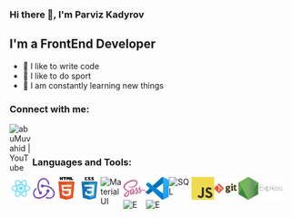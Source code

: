### Hi there 👋, I'm Parviz Kadyrov



## I'm a FrontEnd Developer
- 💪 I like to write code
- 🎉 I like to do sport
- 🥅 I am constantly learning new things


### Connect with me:
[<img align="left" alt="abuMuvahid | YouTube" width="40px" src="https://cdn.jsdelivr.net/npm/simple-icons@v3/icons/telegram.svg" />][telegram]
<!-- [<img align="left" alt="HadzhiYakhayev | LinkedIn" width="40px" src="https://cdn.jsdelivr.net/npm/simple-icons@v3/icons/twitter.svg" />][twitter]
[<img align="left" alt="HadzhiYakhayev | Instagram" width="40px" src="https://cdn.jsdelivr.net/npm/simple-icons@v3/icons/instagram.svg" />][instagram] -->
<!-- [<img align="left" alt="HadzhiYakhayev | VK" width="22px" src="https://cdn.jsdelivr.net/npm/simple-icons@v3/icons/vk.svg" />][vk] -->
<br />
<br />

### Languages and Tools:
<img align="left" alt="React" width="40px" src="https://raw.githubusercontent.com/github/explore/80688e429a7d4ef2fca1e82350fe8e3517d3494d/topics/react/react.png" />
<img align="left" alt="Redux" width="40px" src="https://raw.githubusercontent.com/github/explore/80688e429a7d4ef2fca1e82350fe8e3517d3494d/topics/redux/redux.png" />
<img align="left" alt="HTML5" width="40px" src="https://raw.githubusercontent.com/github/explore/80688e429a7d4ef2fca1e82350fe8e3517d3494d/topics/html/html.png" />
<img align="left" alt="CSS3" width="40px" src="https://raw.githubusercontent.com/github/explore/80688e429a7d4ef2fca1e82350fe8e3517d3494d/topics/css/css.png" />
<img align="left" alt="Material UI" width="40px" src="https://camo.githubusercontent.com/43f56294f7a5a6bc79b1a417447b6d152b32036d091682d16dbb863f23844f31/68747470733a2f2f617661746172732e6d64732e79616e6465782e6e65742f693f69643d36373733303739346539353539626333383732666465633037633461666437342d353631363039332d696d616765732d7468756d6273266e3d3133266578703d31" />
<img align="left" alt="Sass" width="40px" src="https://raw.githubusercontent.com/github/explore/80688e429a7d4ef2fca1e82350fe8e3517d3494d/topics/sass/sass.png" />
<img align="left" alt="Visual Studio Code" width="40px" src="https://raw.githubusercontent.com/github/explore/80688e429a7d4ef2fca1e82350fe8e3517d3494d/topics/visual-studio-code/visual-studio-code.png" />
<img align="left" alt="SQL" width="40px" src="https://camo.githubusercontent.com/bff818edfc210d8d7a668efee818c4c5a32019c91551114d829f41f6d5857acf/68747470733a2f2f63646e2d696d616765732d312e6d656469756d2e636f6d2f6d61782f313032342f312a36545671767a766574426770466c55495574783051412e6a706567" />

<img align="left" alt="JavaScript" width="40px" src="https://raw.githubusercontent.com/github/explore/80688e429a7d4ef2fca1e82350fe8e3517d3494d/topics/javascript/javascript.png" />
<img align="left" alt="Git" width="40px" src="https://raw.githubusercontent.com/github/explore/80688e429a7d4ef2fca1e82350fe8e3517d3494d/topics/git/git.png" />
<img align="left" alt="Node.js" width="40px" src="https://raw.githubusercontent.com/github/explore/80688e429a7d4ef2fca1e82350fe8e3517d3494d/topics/nodejs/nodejs.png" />
<img align="left" alt="Express" width="40px" src="https://raw.githubusercontent.com/github/explore/80688e429a7d4ef2fca1e82350fe8e3517d3494d/topics/express/express.png" />
<img align="left" alt="E" width="40px" src="https://image.pngaaa.com/673/3345673-middle.png" />
<img align="left" alt="E" width="40px" src="https://bdolife.ru/wp-content/uploads/2021/01/18.png" />


<br />
<br />



[telegram]: https://t.me/abuMuvahid
<!-- [twitter]: https://www.twitter.com
[instagram]: https://www.instagram.com -->

